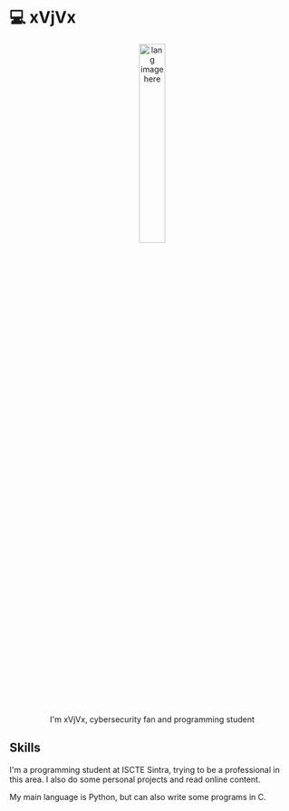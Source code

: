 # :computer: xVjVx

<p align="center"><img width="30%" src="https://github.com/alansmathew/alansmathew/raw/master/lang.gif" alt="lang image here" /></p>

<p align="center"> I'm xVjVx, cybersecurity fan and programming student</p>

## Skills

I'm a programming student at ISCTE Sintra, trying to be a professional in this area. I also do some personal projects and read online content. 

My main language is Python, but can also write some programs in C.
